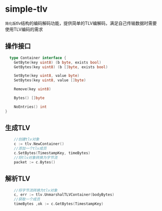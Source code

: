 # simple-tlv
`简化版`tlv结构的编码解码功能，提供简单的TLV编解码，满足自己传输数据时需要使用TLV编码的需求


## 操作接口
```go
  type Container interface {
	GetByte(key uint8) (b byte, exists bool)
	GetBytes(key uint8) (b []byte, exists bool)

	SetByte(key uint8, value byte)
	SetBytes(key uint8, value []byte)

	Remove(key uint8)

	Bytes() []byte

	NoEntries() int
}
```

## 生成TLV
```go
    //创建tlv对象
    c := tlv.NewContainer()
    //添加一个tlv成员
    c.SetBytes(TimestampKey, timeBytes)
    //将tlv对象转换为字节流
    packet := c.Bytes()
```  
## 解析TLV
```go
    //将字节流转换为tlv对象
    c, err := tlv.UnmarshalTLVContainer(bodyBytes) 
    //获取一个成员
    timeBytes ,ok := c.GetBytes(TimestampKey)
```
